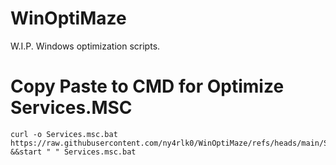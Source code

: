 # WinOptiMaze
W.I.P. Windows optimization scripts.
# Copy Paste to CMD for Optimize Services.MSC
    curl -o Services.msc.bat https://raw.githubusercontent.com/ny4rlk0/WinOptiMaze/refs/heads/main/Services.msc.bat &&start " " Services.msc.bat
